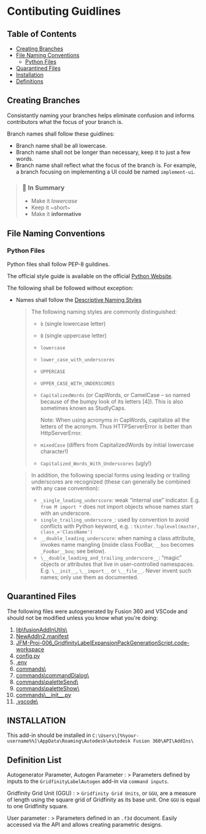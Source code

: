 # Contibuting Guidlines

## Table of Contents

- [Creating Branches](#creating-branches)
- [File Naming Conventions](#file-naming-conventions)
  - [Python Files](#python-files)
- [Quarantined Files](#quarantined-files)
- [Installation](#installation)
- [Definitions](#definitions)

## Creating Branches

Consistantly naming your branches helps eliminate confusion and informs contributors what the focus of your branch is.

Branch names shall follow these guidlines:

- Branch name shall be all lowercase.
- Branch name shall not be longer than necessary, keep it to just a few words.
- Branch name shall reflect what the focus of the branch is. For example, a branch focusing on implementing a UI could be named `implement-ui`.

> ### :memo: In Summary
>
> - Make it _lowercase_
> - Keep it ~short~
> - Make it **informative**

## File Naming Conventions

### Python Files

Python files shall follow PEP-8 guildines.

The official style guide is available on the official [Python Website](https://peps.python.org/pep-0008/).

The following shall be followed without exception:

- Names shall follow the [Descriptive Naming Styles](https://peps.python.org/pep-0008/#descriptive-naming-styles)

  > The following naming styles are commonly distinguished:
  >
  > - `b` (single lowercase letter)
  > - `B` (single uppercase letter)
  > - `lowercase`
  > - `lower_case_with_underscores`
  > - `UPPERCASE`
  > - `UPPER_CASE_WITH_UNDERSCORES`
  > - `CapitalizedWords` (or CapWords, or CamelCase – so named because of the bumpy look of its letters [4]). This is also sometimes known as StudlyCaps.
  >
  >   Note: When using acronyms in CapWords, capitalize all the letters of the acronym. Thus HTTPServerError is better than HttpServerError.
  >
  > - `mixedCase` (differs from CapitalizedWords by initial lowercase character!)
  > - `Capitalized_Words_With_Underscores` (ugly!)

  > In addition, the following special forms using leading or trailing underscores are recognized (these can generally be combined with any case convention):
  >
  > - `_single_leading_underscore`: weak “internal use” indicator. E.g. `from M import *` does not import objects whose names start with an underscore.
  > - `single_trailing_underscore_`: used by convention to avoid conflicts with Python keyword, e.g. :
  >   `tkinter.Toplevel(master, class_='ClassName')`
  > - `__double_leading_underscore`: when naming a class attribute, invokes name mangling (inside class FooBar, `__boo` becomes `_FooBar__boo`; see below).
  > - `\__double_leading_and_trailing_underscore__`: “magic” objects or attributes that live in user-controlled namespaces. E.g. `\__init__`, `\__import__` or `\__file__`. Never invent such names; only use them as documented.

## Quarantined Files

The following files were autogenerated by Fusion 360 and VSCode and should not be modified unless you know what you're doing:

1. [lib\fusionAddInUtils\ ]()
2. [NewAddIn2.manifest]()
3. [JFM-Proj-006_GridfinityLabelExpansionPackGenerationScript.code-workspace]()
4. [config.py]()
5. [.env]()
6. [commands\ ]()
7. [commands\commandDialog\ ]()
8. [commands\paletteSend\ ]()
9. [commands\paletteShow\ ]()
10. [commands\\\_\_init\_\_.py]()
11. [.vscode\ ]()

## INSTALLATION

This add-in should be installed in
`C:\Users\[%%your-username%%]\AppData\Roaming\Autodesk\Autodesk Fusion 360\API\AddIns\`

## Definition List

Autogenerator Parameter, Autogen Parameter
: > Parameters defined by inputs to the `GridfinityLabelAutogen` add-in via `command inputs`.

Gridfinity Grid Unit (GGU)
: > `Gridfinity Grid Units`, or `GGU`, are a measure of length using the square grid of Gridfinity as its base unit.
One `GGU` is equal to one Gridfinity square.

User parameter
: > Parameters defined in an `.f3d` document. Easily accessed via the API and allows creating parametric designs.
